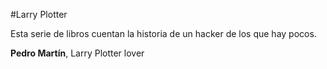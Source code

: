 #Larry Plotter

Esta serie de libros cuentan la historia de un hacker de los que hay pocos.

**Pedro Martín**, Larry Plotter lover
